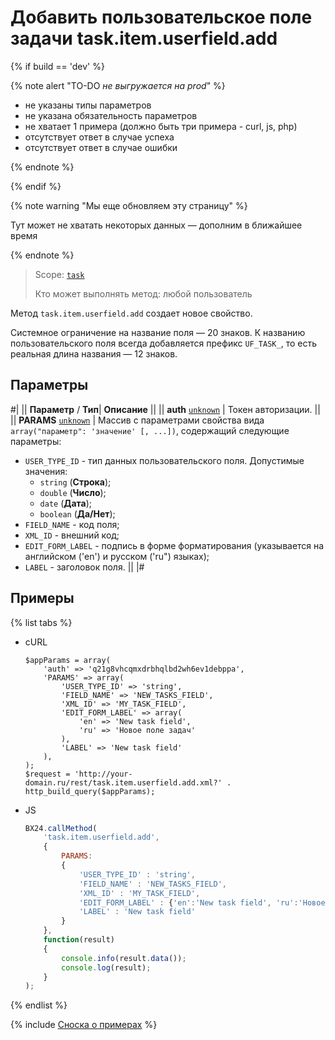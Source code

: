 # Добавить пользовательское поле задачи task.item.userfield.add

{% if build == 'dev' %}

{% note alert "TO-DO _не выгружается на prod_" %}

- не указаны типы параметров
- не указана обязательность параметров
- не хватает 1 примера (должно быть три примера - curl, js, php)
- отсутствует ответ в случае успеха
- отсутствует ответ в случае ошибки

{% endnote %}

{% endif %}

{% note warning "Мы еще обновляем эту страницу" %}

Тут может не хватать некоторых данных — дополним в ближайшее время

{% endnote %}

> Scope: [`task`](../../scopes/permissions.md)
>
> Кто может выполнять метод: любой пользователь

Метод `task.item.userfield.add` создает новое свойство.

Системное ограничение на название поля — 20 знаков. К названию пользовательского поля всегда добавляется префикс `UF_TASK_`, то есть реальная длина названия — 12 знаков.

## Параметры

#|
|| **Параметр** / **Тип**| **Описание** ||
|| **auth**
[`unknown`](../../data-types.md) | Токен авторизации. ||
|| **PARAMS**
[`unknown`](../../data-types.md) | Массив с параметрами свойства вида `array("параметр": 'значение' [, ...])`, содержащий следующие параметры: 
- `USER_TYPE_ID` - тип данных пользовательского поля. Допустимые значения: 
    - `string` (**Строка**);
    - `double` (**Число**); 
    - `date` (**Дата**);
    - `boolean` (**Да/Нет**); 
- `FIELD_NAME` - код поля; 
- `XML_ID` - внешний код; 
- `EDIT_FORM_LABEL` - подпись в форме форматирования (указывается на английском ('en') и русском ('ru") языках); 
- `LABEL` - заголовок поля. ||
|#

## Примеры

{% list tabs %}

- cURL

    ```http
    $appParams = array(
        'auth' => 'q21g8vhcqmxdrbhqlbd2wh6ev1debppa',
        'PARAMS' => array(
            'USER_TYPE_ID' => 'string',
            'FIELD_NAME' => 'NEW_TASKS_FIELD',
            'XML_ID' => 'MY_TASK_FIELD',
            'EDIT_FORM_LABEL' => array(
                'en' => 'New task field',
                'ru' => 'Новое поле задач'
            ),
            'LABEL' => 'New task field'
        ),
    );
    $request = 'http://your-domain.ru/rest/task.item.userfield.add.xml?' . http_build_query($appParams);
    ```

- JS

    ```js
    BX24.callMethod(
        'task.item.userfield.add',
        {
            PARAMS:
            {
                'USER_TYPE_ID' : 'string',
                'FIELD_NAME' : 'NEW_TASKS_FIELD',
                'XML_ID' : 'MY_TASK_FIELD',
                'EDIT_FORM_LABEL' : {'en':'New task field', 'ru':'Новое поле задач'},
                'LABEL' : 'New task field'
            }
        },
        function(result)
        {
            console.info(result.data());
            console.log(result);
        }
    );
    ```

{% endlist %}

{% include [Сноска о примерах](../../../_includes/examples.md) %}